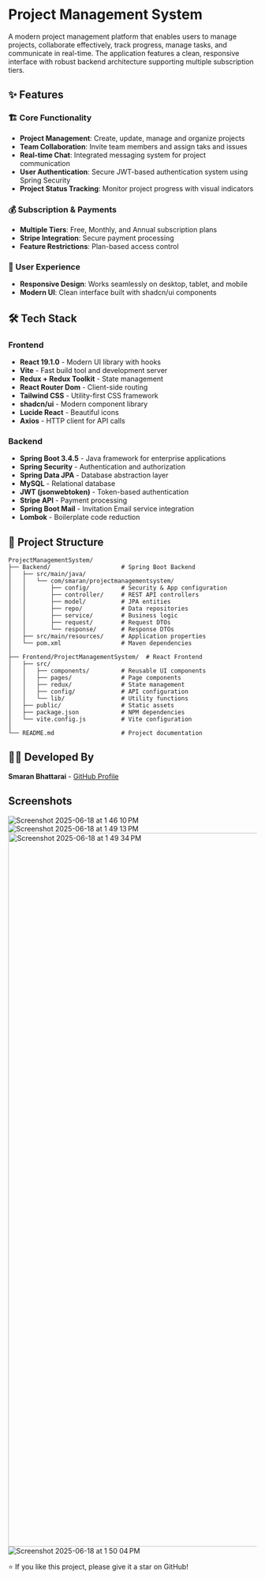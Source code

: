 #  Project Management System

A modern project management platform that enables users to manage projects, collaborate effectively, track progress, manage tasks, and communicate in real-time. The application features a clean, responsive interface with robust backend architecture supporting multiple subscription tiers.

## ✨ Features

### 🏗️ Core Functionality
- **Project Management**: Create, update, manage and organize projects 
- **Team Collaboration**: Invite team members and assign taks and issues
- **Real-time Chat**: Integrated messaging system for project communication
- **User Authentication**: Secure JWT-based authentication system using Spring Security
- **Project Status Tracking**: Monitor project progress with visual indicators

### 💰 Subscription & Payments
- **Multiple Tiers**: Free, Monthly, and Annual subscription plans
- **Stripe Integration**: Secure payment processing
- **Feature Restrictions**: Plan-based access control

### 🎨 User Experience
- **Responsive Design**: Works seamlessly on desktop, tablet, and mobile
- **Modern UI**: Clean interface built with shadcn/ui components


## 🛠️ Tech Stack

### Frontend
- **React 19.1.0** - Modern UI library with hooks
- **Vite** - Fast build tool and development server
- **Redux + Redux Toolkit** - State management
- **React Router Dom** - Client-side routing
- **Tailwind CSS** - Utility-first CSS framework
- **shadcn/ui** - Modern component library
- **Lucide React** - Beautiful icons
- **Axios** - HTTP client for API calls

### Backend
- **Spring Boot 3.4.5** - Java framework for enterprise applications
- **Spring Security** - Authentication and authorization
- **Spring Data JPA** - Database abstraction layer
- **MySQL** - Relational database
- **JWT (jsonwebtoken)** - Token-based authentication
- **Stripe API** - Payment processing
- **Spring Boot Mail** - Invitation Email service integration
- **Lombok** - Boilerplate code reduction


## 📁 Project Structure

```
ProjectManagementSystem/
├── Backend/                    # Spring Boot Backend
│   ├── src/main/java/
│   │   └── com/smaran/projectmanagementsystem/
│   │       ├── config/         # Security & App configuration
│   │       ├── controller/     # REST API controllers
│   │       ├── model/          # JPA entities
│   │       ├── repo/           # Data repositories
│   │       ├── service/        # Business logic
│   │       ├── request/        # Request DTOs
│   │       └── response/       # Response DTOs
│   ├── src/main/resources/     # Application properties
│   └── pom.xml                 # Maven dependencies
│
├── Frontend/ProjectManagementSystem/  # React Frontend
│   ├── src/
│   │   ├── components/         # Reusable UI components
│   │   ├── pages/              # Page components
│   │   ├── redux/              # State management
│   │   ├── config/             # API configuration
│   │   └── lib/                # Utility functions
│   ├── public/                 # Static assets
│   ├── package.json            # NPM dependencies
│   └── vite.config.js          # Vite configuration
│
└── README.md                   # Project documentation
```

## 👨‍💻 Developed By

**Smaran Bhattarai** - [GitHub Profile](https://github.com/smaranbh7)

## Screenshots
![Screenshot 2025-06-18 at 1 46 10 PM](https://github.com/user-attachments/assets/12d6fd84-6961-420f-9ee5-a89e4786d93d)
![Screenshot 2025-06-18 at 1 49 13 PM](https://github.com/user-attachments/assets/93572692-ea2d-4244-b6f5-8c5a623454af)
<img width="1445" alt="Screenshot 2025-06-18 at 1 49 34 PM" src="https://github.com/user-attachments/assets/ffac49ad-fbba-4258-b6e8-1d4d3669e925" />
![Screenshot 2025-06-18 at 1 50 04 PM](https://github.com/user-attachments/assets/a193093a-b78a-4b36-aeed-e93e203f19ce)



⭐ If you like this project, please give it a star on GitHub! 
